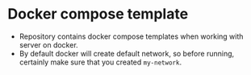 # Docker compose template

- Repository contains docker compose templates when working with server on docker.
- By default docker will create default network, so before running, certainly make sure that you created `my-network`.
